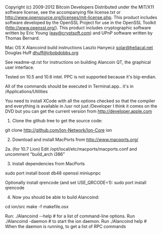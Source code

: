 Copyright (c) 2009-2012 Bitcoin Developers
Distributed under the MIT/X11 software license, see the accompanying file
license.txt or http://www.opensource.org/licenses/mit-license.php.  This
product includes software developed by the OpenSSL Project for use in the
OpenSSL Toolkit (http://www.openssl.org/).  This product includes cryptographic
software written by Eric Young (eay@cryptsoft.com) and UPnP software written by
Thomas Bernard.


Mac OS X Alancoind build instructions
Laszlo Hanyecz <solar@heliacal.net>
Douglas Huff <dhuff@jrbobdobbs.org>


See readme-qt.rst for instructions on building Alancoin QT, the
graphical user interface.

Tested on 10.5 and 10.6 intel.  PPC is not supported because it's big-endian.

All of the commands should be executed in Terminal.app.. it's in
/Applications/Utilities

You need to install XCode with all the options checked so that the compiler and
everything is available in /usr not just /Developer I think it comes on the DVD
but you can get the current version from http://developer.apple.com


1.  Clone the github tree to get the source code:

git clone http://github.com/Ion-Network/Ion-Core ion

2.  Download and install MacPorts from http://www.macports.org/

2a. (for 10.7 Lion)
    Edit /opt/local/etc/macports/macports.conf and uncomment "build_arch i386"

3.  Install dependencies from MacPorts

sudo port install boost db48 openssl miniupnpc

Optionally install qrencode (and set USE_QRCODE=1):
sudo port install qrencode

4.  Now you should be able to build Alancoind:

cd ion/src
make -f makefile.osx

Run:
  ./Alancoind --help  # for a list of command-line options.
Run
  ./Alancoind -daemon # to start the ion daemon.
Run
  ./Alancoind help # When the daemon is running, to get a list of RPC commands
